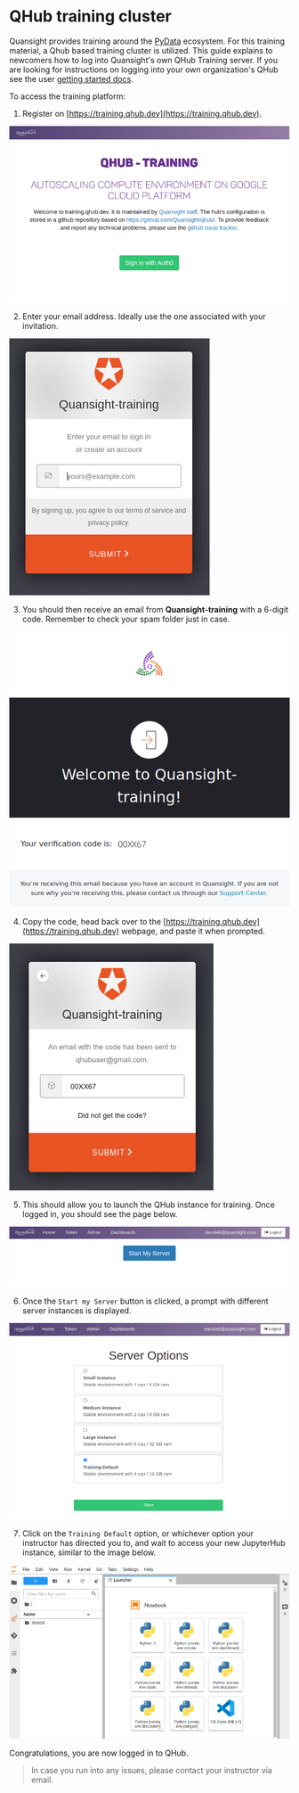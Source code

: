 # QHub training cluster

Quansight provides training around the [PyData](https://pydata.org/) ecosystem. For this training material, a Qhub based training cluster is utilized. This guide explains to newcomers how to log into Quansight's own QHub Training server. If you are looking for instructions on logging into your own organization's QHub see the user [getting started docs](getting_started.md).

To access the training platform:

1. Register on [https://training.qhub.dev](https://training.qhub.dev).

![Screenshot of the training platform](../images/training_gen_qhub_1.png)

2. Enter your email address. Ideally use the one associated with your invitation.

![Login screen using Auth0](../images/training_auth_screen_2.png)

3. You should then receive an email from **Quansight-training** with a 6-digit code. Remember to check your spam folder just in case.

![Screenshot of email with the login code](../images/training_email_screen_3.png)

4. Copy the code, head back over to the [https://training.qhub.dev](https://training.qhub.dev) webpage, and paste it when prompted.

![Screenshot displaying the code to be pasted on QHub login webpage](../images/training_auth_screen_4.png)

5. This should allow you to launch the QHub instance for training. Once logged in, you should see the page below.

![Screenshot of initial QHub login page](../images/training_server_start_5.png)

6. Once the `Start my Server` button is clicked, a prompt with different server instances is displayed.

![Screenshot of initial QHub page once user logged in](../images/training_instances_6.png)

7. Click on the `Training Default` option, or whichever option your instructor has directed you to, and wait to access your new JupyterHub instance, similar to the image below.

![QHub instance started and populated with many environments](../images/training_env_7.png)

Congratulations, you are now logged in to QHub.

> In case you run into any issues, please contact your instructor via email.
